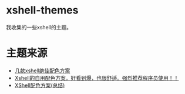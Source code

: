 # xshell-themes
我收集的一些xshell的主题。

# 主题来源
* [几款xshell绝佳配色方案](https://blog.csdn.net/gatieme/article/details/50541714)
* [Xshell的自用配色方案，好看到爆，也很舒适。强烈推荐程序员使用！！](https://blog.csdn.net/seven070707/article/details/50563194)
* [XShell配色方案(总结)](https://blog.csdn.net/Sun_P0/article/details/49927549)